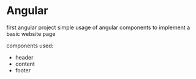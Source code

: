 # Angular
first angular project simple usage of angular components to implement a basic website page

components used:
- header
- content
- footer
